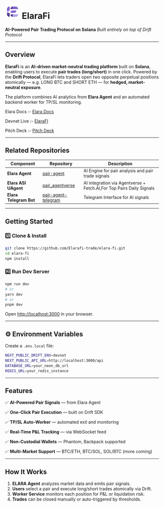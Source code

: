 # <img src="https://github.com/Elarafi-trade/V1/blob/main/public/ElaraFiLogo.png" width="48"> ElaraFi

**AI-Powered Pair Trading Protocol on Solana**
*Built entirely on top of Drift Protocol*

---

## Overview

**ElaraFi** is an **AI-driven market-neutral trading platform** built on **Solana**, enabling users to execute **pair trades (long/short)** in one click.
Powered by the **Drift Protocol**, ElaraFi lets traders open two opposite perpetual positions atomically — e.g. LONG BTC and SHORT ETH — for **hedged, market-neutral exposure**.

The platform combines AI analytics from **Elara Agent** and an automated backend worker for TP/SL monitoring.

Elara Docs :- [Elara Docs](https://app.gitbook.com/o/5F7jcFtQchpN0RTF9rWi/s/uQjzoXRxhP2VGzuWwtOe/~/changes/mILDbGBoCza7pEkJEh7O/~/overview)

Devnet Live :- [ElaraFI](https://www.elarafi.xyz/)

Pitch Deck :- [Pitch Deck](https://drive.google.com/file/d/1DpgVBCkFlP858M_5YT9fVybQ0Iw4ETcq/view?usp=sharing)

---

## Related Repositories

| Component              | Repository                                                                  | Description                              |
| ---------------------- | --------------------------------------------------------------------------- | ---------------------------------------- |
| **Elara Agent**        | [pair-agent](https://github.com/Elarafi-trade/pair-agent)                   | AI Engine for pair analysis and pair trade signals     |
| **Elara ASI UAgent**   | [pair_agentverse](https://github.com/Elarafi-trade/pair_agentverse)         | AI integration via Agentverse + Fetch.AI,For Top Pairs Daily Signals  |
| **Elara Telegram Bot** | [pair-agent-telegram](https://github.com/Elarafi-trade/pair-agent-telegram) | Telegram Interface for AI signals        |

---

## Getting Started

### 1️⃣ Clone & Install

```bash
git clone https://github.com/Elarafi-trade/elara-fi.git
cd elara-fi
npm install
```

### 2️⃣ Run Dev Server

```bash
npm run dev
# or
yarn dev
# or
pnpm dev
```

Open [http://localhost:3000](http://localhost:3000) in your browser.

---

## ⚙️ Environment Variables

Create a `.env.local` file:

```bash
NEXT_PUBLIC_DRIFT_ENV=devnet
NEXT_PUBLIC_API_URL=http://localhost:3000/api
DATABASE_URL=your_neon_db_url
REDIS_URL=your_redis_instance
```

---

## Features

✅ **AI-Powered Pair Signals** — from Elara Agent 

✅ **One-Click Pair Execution** — built on Drift SDK

✅ **TP/SL Auto-Worker** — automated exit and monitoring

✅ **Real-Time P&L Tracking** — via WebSocket feed

✅ **Non-Custodial Wallets** — Phantom, Backpack supported

✅ **Multi-Market Support** — BTC/ETH, BTC/SOL, SOL/BTC (more coming)

---

## How It Works

1. **ELARA Agent** analyzes market data and emits pair signals.
2. **Users** select a pair and execute long/short trades atomically via Drift.
3. **Worker Service** monitors each position for P&L or liquidation risk.
4. **Trades** can be closed manually or auto-triggered by thresholds.


